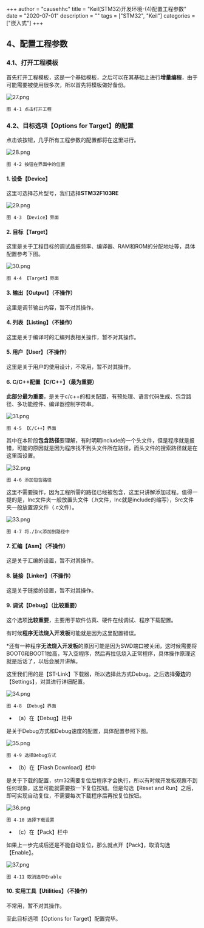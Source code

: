 +++
author = "causehhc"
title = "Keil(STM32)开发环境-(4)配置工程参数"
date = "2020-07-01"
description = ""
tags = ["STM32", "Keil"]
categories = ["嵌入式"]
+++

## 4、配置工程参数
### 4.1、打开工程模板
首先打开工程模板，这是一个基础模板，之后可以在其基础上进行**增量编程**，由于可能需要被使用很多次，所以首先将模板做好备份。
 
![27.png](https://p1-juejin.byteimg.com/tos-cn-i-k3u1fbpfcp/4022ba9ccbd24d169883fbb6c72d7136~tplv-k3u1fbpfcp-watermark.image)

`图 4-1 点击打开工程`

### 4.2、目标选项【Options for Target】的配置

点击该按钮，几乎所有工程参数的配置都将在这里进行。
 
![28.png](https://p6-juejin.byteimg.com/tos-cn-i-k3u1fbpfcp/59ee7093d6764a6e959fa0efe88deb6a~tplv-k3u1fbpfcp-watermark.image)

`图 4-2 按钮在界面中的位置`

#### 1. 设备【Device】

这里可选择芯片型号，我们选择**STM32F103RE**

 
![29.png](https://p9-juejin.byteimg.com/tos-cn-i-k3u1fbpfcp/e57e8e2a93dc4dbba80c75086c7edcda~tplv-k3u1fbpfcp-watermark.image)

`图 4-3 【Device】界面`

#### 2. 目标【Target】

这里是关于工程目标的调试晶振频率、编译器、RAM和ROM的分配地址等，具体配置参考下图。
 
![30.png](https://p3-juejin.byteimg.com/tos-cn-i-k3u1fbpfcp/80704d3cada24881ab8d9bc3b8655bc6~tplv-k3u1fbpfcp-watermark.image)

`图 4-4 【Target】界面`

#### 3. 输出【Output】（不操作）

这里是调节输出内容，暂不对其操作。

#### 4. 列表【Listing】（不操作）

这里是关于编译时的汇编列表相关操作，暂不对其操作。

#### 5. 用户【User】（不操作）

这里是关于用户的使用设计，不常用，暂不对其操作。

#### 6. C/C++配置【C/C++】（最为重要）

**此部分最为重要**，是关于c/c++的相关配置，有预处理、语言代码生成、包含路径、多功能控件、编译器控制字符串。
 
![31.png](https://p6-juejin.byteimg.com/tos-cn-i-k3u1fbpfcp/f7f61ca4e1f841b49608d0e25cf820da~tplv-k3u1fbpfcp-watermark.image)

`图 4-5 【C/C++】界面`

其中在本阶段**包含路径**要理解，有时明明include的一个头文件，但是程序就是报错，可能的原因就是因为程序找不到头文件所在路径，而头文件的搜索路径就是在这里面设置。
 
![32.png](https://p1-juejin.byteimg.com/tos-cn-i-k3u1fbpfcp/3789031f18e44282acf72fe694dd1d7f~tplv-k3u1fbpfcp-watermark.image)

`图 4-6 添加包含路径`

这里不需要操作，因为工程所需的路径已经被包含，这里只讲解添加过程。值得一提的是，Inc文件夹一般放置头文件（.h文件，Inc就是include的缩写），Src文件夹一般放置源文件（.c文件）。
 
![33.png](https://p9-juejin.byteimg.com/tos-cn-i-k3u1fbpfcp/82af9d9317814738a52839262efd10f7~tplv-k3u1fbpfcp-watermark.image)

`图 4-7 将./Inc添加到路径中`

#### 7. 汇编【Asm】（不操作）

这是关于汇编的设置，暂不对其操作。

#### 8. 链接【Linker】（不操作）

这是关于链接的设置，暂不对其操作。

#### 9. 调试【Debug】（比较重要）

这个选项**比较重要**，主要用于软件仿真、硬件在线调试、程序下载配置。

有时候**程序无法烧入开发板**可能就是因为这里配置错误。

*还有一种程序**无法烧入开发板**的原因可能是因为SWD端口被关闭，这时候需要将BOOT0和BOOT1拉高，写入空程序，然后再拉低烧入正常程序，具体操作原理这就是后话了，以后会展开讲解。

这里我们用的是【ST-Link】下载器，所以选择此方式Debug。之后选择**旁边**的【Settings】，对其进行详细配置。
 
![34.png](https://p3-juejin.byteimg.com/tos-cn-i-k3u1fbpfcp/58537797e26b49589936b41033ed0e75~tplv-k3u1fbpfcp-watermark.image)

`图 4-8 【Debug】界面`

- （a）在【Debug】栏中

是关于Debug方式和Debug速度的配置，具体配置参照下图。
 
![35.png](https://p1-juejin.byteimg.com/tos-cn-i-k3u1fbpfcp/e4770f54e0ef44d38d3cb3d439a728b0~tplv-k3u1fbpfcp-watermark.image)

`图 4-9 选择Debug方式`

- （b）在【Flash Download】栏中

是关于下载的配置，stm32需要复位后程序才会执行，所以有时候开发板观察不到任何现象，这里可能就需要按一下复位按钮。但是勾选【Reset and Run】之后，即可实现自动复位，不需要每次下载程序后再按复位按钮。
 
![36.png](https://p6-juejin.byteimg.com/tos-cn-i-k3u1fbpfcp/88bd605933714ae485fb8febe45ec004~tplv-k3u1fbpfcp-watermark.image)

`图 4-10 选择下载设置`

- （c）在【Pack】栏中

如果上一步完成后还是不能自动复位，那么就点开【Pack】，取消勾选【Enable】。
 
![37.png](https://p6-juejin.byteimg.com/tos-cn-i-k3u1fbpfcp/1b23d245071245cdb55f83ca1faa07e1~tplv-k3u1fbpfcp-watermark.image)

`图 4-11 取消选中Enable`

#### 10. 实用工具【Utilities】（不操作）

不常用，暂不对其操作。

至此目标选项【Options for Target】配置完毕。

